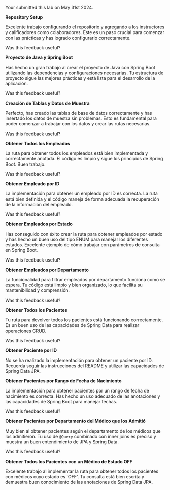 ﻿Your submitted this lab on  May 31st 2024.

**Repository Setup**

Excelente trabajo configurando el repositorio y agregando a los instructores y calificadores como colaboradores. Este es un paso crucial para comenzar con las prácticas y has logrado configurarlo correctamente.

Was this feedback useful?

**Proyecto de Java y Spring Boot**

Has hecho un gran trabajo al crear el proyecto de Java con Spring Boot utilizando las dependencias y configuraciones necesarias. Tu estructura de proyecto sigue las mejores prácticas y está lista para el desarrollo de la aplicación.

Was this feedback useful?

**Creación de Tablas y Datos de Muestra**

Perfecto, has creado las tablas de base de datos correctamente y has insertado los datos de muestra sin problemas. Esto es fundamental para poder comenzar a trabajar con los datos y crear las rutas necesarias.

Was this feedback useful?

**Obtener Todos los Empleados**

La ruta para obtener todos los empleados está bien implementada y correctamente anotada. El código es limpio y sigue los principios de Spring Boot. Buen trabajo.

Was this feedback useful?

**Obtener Empleado por ID**

La implementación para obtener un empleado por ID es correcta. La ruta está bien definida y el código maneja de forma adecuada la recuperación de la información del empleado.

Was this feedback useful?

**Obtener Empleados por Estado**

Has conseguido con éxito crear la ruta para obtener empleados por estado y has hecho un buen uso del tipo ENUM para manejar los diferentes estados. Excelente ejemplo de cómo trabajar con parámetros de consulta en Spring Boot.

Was this feedback useful?

**Obtener Empleados por Departamento**

La funcionalidad para filtrar empleados por departamento funciona como se espera. Tu código está limpio y bien organizado, lo que facilita su mantenibilidad y comprensión.

Was this feedback useful?

**Obtener Todos los Pacientes**

Tu ruta para devolver todos los pacientes está funcionando correctamente. Es un buen uso de las capacidades de Spring Data para realizar operaciones CRUD.

Was this feedback useful?

**Obtener Paciente por ID**

No se ha realizado la implementación para obtener un paciente por ID. Recuerda seguir las instrucciones del README y utilizar las capacidades de Spring Data JPA.

**Obtener Pacientes por Rango de Fecha de Nacimiento**

La implementación para obtener pacientes por un rango de fecha de nacimiento es correcta. Has hecho un uso adecuado de las anotaciones y las capacidades de Spring Boot para manejar fechas.

Was this feedback useful?

**Obtener Pacientes por Departamento del Médico que los Admitió**

Muy bien al obtener pacientes según el departamento de los médicos que los admitieron. Tu uso de  `@Query`  combinado con inner joins es preciso y muestra un buen entendimiento de JPA y Spring Data.

Was this feedback useful?

**Obtener Todos los Pacientes con un Médico de Estado OFF**

Excelente trabajo al implementar la ruta para obtener todos los pacientes con médicos cuyo estado es 'OFF'. Tu consulta está bien escrita y demuestra buen conocimiento de las anotaciones de Spring Data JPA.
